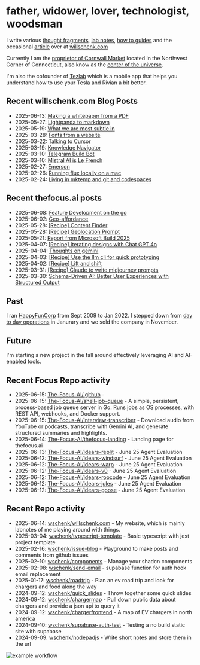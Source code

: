 # father, widower, lover, technologist, woodsman

I write various [thought fragments](https://willschenk.com/fragments/), [lab notes](https://willschenk.com/labnotes/), [how to guides](https://willschenk.com/howto/) and the occasional [article](https://willschenk.com/articles/) over at [willschenk.com](https://willschenk.com)

Currently I am the [proprietor of Cornwall Market](https://www.cornwallmarket.com/) located in the Northwest Corner of Connecticut, also know as the [center of the universe](https://www.cornwallmarket.com/why-cornwall).

I'm also the cofounder of [Tezlab](https://tezlabapp.com) which is a mobile app that helps you understand how to use your Tesla and Rivian a bit better.

## Recent willschenk.com Blog Posts

 - 2025-06-13: [Making a whitepaper from a PDF](https://willschenk.com/howto/2025/making_a_whitepaper_from_a_pdf/)
 - 2025-05-27: [Lightpanda to markdown](https://willschenk.com/labnotes/2025/lightpanda_as_a_service/)
 - 2025-05-19: [What we are most subtle in](https://willschenk.com/fragments/2025/what_we_are_most_subtle_in/)
 - 2025-03-28: [Fonts from a website](https://willschenk.com/labnotes/2025/fonts_from_a_website/)
 - 2025-03-22: [Talking to Cursor](https://willschenk.com/fragments/2025/talking_to_cursor/)
 - 2025-03-19: [Knowledge Navigator](https://willschenk.com/fragments/2025/knowledge_navigator/)
 - 2025-03-10: [Telegram Build Bot](https://willschenk.com/labnotes/2025/telegram_build_bot/)
 - 2025-03-10: [Mistral AI is Le French](https://willschenk.com/fragments/2025/mistral_ai_is_le_french/)
 - 2025-02-27: [Emerson](https://willschenk.com/fragments/2025/emerson/)
 - 2025-02-26: [Running flux locally on a mac](https://willschenk.com/howto/2025/running_flux_locally_on_a_mac/)
 - 2025-02-24: [Living in mktemp and git and codespaces](https://willschenk.com/articles/2025/living_in_mktemp_and_git/)

## Recent thefocus.ai posts

 - 2025-06-08: [Feature Development on the go](https://thefocus.ai/posts/feature-development-on-the-go/)
 - 2025-06-02: [Geo-affordance](https://thefocus.ai/posts/geo-affordance/)
 - 2025-05-28: [[Recipe] Content Finder](https://thefocus.ai/recipes/content-finder/)
 - 2025-05-28: [[Recipe] Geolocation Prompt](https://thefocus.ai/recipes/geolocation-prompt/)
 - 2025-05-21: [Report from Microsoft Build 2025](https://thefocus.ai/posts/microsoft-build-2025/)
 - 2025-04-07: [[Recipe] Iterating designs with Chat GPT 4o](https://thefocus.ai/recipes/iterating-designs-with-chatgpt4o/)
 - 2025-04-04: [Thoughts on gemini](https://thefocus.ai/posts/thoughts-on-gemini/)
 - 2025-04-03: [[Recipe] Use the llm cli for quick prototyping](https://thefocus.ai/recipes/llm-for-quick-prototyping/)
 - 2025-04-02: [[Recipe] Lift and shift](https://thefocus.ai/recipes/lift-and-shift/)
 - 2025-03-31: [[Recipe] Claude to write midjourney prompts](https://thefocus.ai/recipes/using-claude-to-write-midjourney-prompts/)
 - 2025-03-30: [Schema-Driven AI: Better User Experiences with Structured Output](https://thefocus.ai/posts/using-structured-output/)

## Past

I ran [HappyFunCorp](https://happyfuncorp.com) from Sept 2009 to Jan 2022. I stepped down from [day to day operations](https://willschenk.com/fragments/2023/a_good_death/) in Janurary and we sold the company in November.

## Future

I'm starting a new project in the fall around effectively leveraging AI and AI-enabled tools.

## Recent Focus Repo activity

 - 2025-06-15: [The-Focus-AI/.github](https://github.com/The-Focus-AI/.github) - 
 - 2025-06-15: [The-Focus-AI/shell-job-queue](https://github.com/The-Focus-AI/shell-job-queue) - A simple, persistent, process-based job queue server in Go. Runs jobs as OS processes, with REST API, webhooks, and Docker support.
 - 2025-06-15: [The-Focus-AI/interview-transcriber](https://github.com/The-Focus-AI/interview-transcriber) - Download audio from YouTube or podcasts, transcribe with Gemini AI, and generate structured summaries and highlights.
 - 2025-06-14: [The-Focus-AI/thefocus-landing](https://github.com/The-Focus-AI/thefocus-landing) - Landing page for thefocus.ai
 - 2025-06-13: [The-Focus-AI/idears-replit](https://github.com/The-Focus-AI/idears-replit) - June 25 Agent Evaluation
 - 2025-06-12: [The-Focus-AI/idears-windsurf](https://github.com/The-Focus-AI/idears-windsurf) - June 25 Agent Evaluation
 - 2025-06-12: [The-Focus-AI/idears-warp](https://github.com/The-Focus-AI/idears-warp) - June 25 Agent Evaluation
 - 2025-06-12: [The-Focus-AI/idears-v0](https://github.com/The-Focus-AI/idears-v0) - June 25 Agent Evaluation
 - 2025-06-12: [The-Focus-AI/idears-roocode](https://github.com/The-Focus-AI/idears-roocode) - June 25 Agent Evaluation
 - 2025-06-12: [The-Focus-AI/idears-jules](https://github.com/The-Focus-AI/idears-jules) - June 25 Agent Evaluation
 - 2025-06-12: [The-Focus-AI/idears-goose](https://github.com/The-Focus-AI/idears-goose) - June 25 Agent Evaluation


## Recent Repo activity

 - 2025-06-14: [wschenk/willschenk.com](https://github.com/wschenk/willschenk.com) - My website, which is mainly labnotes of me playing around with things.
 - 2025-03-04: [wschenk/typescript-template](https://github.com/wschenk/typescript-template) - Basic typescript with jest project template
 - 2025-02-16: [wschenk/issue-blog](https://github.com/wschenk/issue-blog) - Playground to make posts and comments from github issues
 - 2025-02-10: [wschenk/components](https://github.com/wschenk/components) - Manage your shadcn components
 - 2025-02-08: [wschenk/send-email](https://github.com/wschenk/send-email) - supabase function for auth hook email replacement
 - 2025-01-17: [wschenk/roadtrip](https://github.com/wschenk/roadtrip) - Plan an ev road trip and look for chargers and food along the way
 - 2024-09-12: [wschenk/quick_slides](https://github.com/wschenk/quick_slides) - Throw together some quick slides
 - 2024-09-12: [wschenk/chargermap](https://github.com/wschenk/chargermap) - Pull down public data about chargers and provide a json api to query it
 - 2024-09-12: [wschenk/chargerfrontend](https://github.com/wschenk/chargerfrontend) - A map of EV chargers in north america
 - 2024-09-10: [wschenk/supabase-auth-test](https://github.com/wschenk/supabase-auth-test) - Testing a no build static site with supabase
 - 2024-09-09: [wschenk/nodepadjs](https://github.com/wschenk/nodepadjs) - Write short notes and store them in the url


![example workflow](https://github.com/wschenk/wschenk/actions/workflows/build.yml/badge.svg)